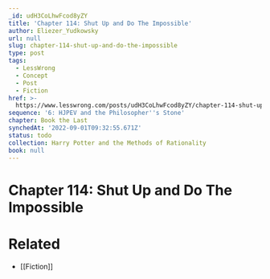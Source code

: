 ```yaml
---
_id: udH3CoLhwFcod8yZY
title: 'Chapter 114: Shut Up and Do The Impossible'
author: Eliezer_Yudkowsky
url: null
slug: chapter-114-shut-up-and-do-the-impossible
type: post
tags:
  - LessWrong
  - Concept
  - Post
  - Fiction
href: >-
  https://www.lesswrong.com/posts/udH3CoLhwFcod8yZY/chapter-114-shut-up-and-do-the-impossible
sequence: '6: HJPEV and the Philosopher''s Stone'
chapter: Book the Last
synchedAt: '2022-09-01T09:32:55.671Z'
status: todo
collection: Harry Potter and the Methods of Rationality
book: null
---
```


# Chapter 114: Shut Up and Do The Impossible


# Related

- [[Fiction]]